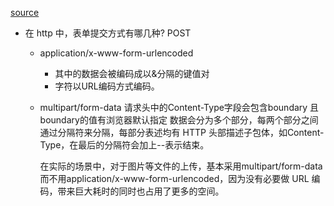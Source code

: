 [source](https://juejin.cn/post/6844904100035821575#heading-36)

- 在 http 中，表单提交方式有哪几种? POST
  - application/x-www-form-urlencoded
    - 其中的数据会被编码成以&分隔的键值对
    - 字符以URL编码方式编码。
  - multipart/form-data
    请求头中的Content-Type字段会包含boundary
    且boundary的值有浏览器默认指定
    数据会分为多个部分，每两个部分之间通过分隔符来分隔，每部分表述均有 HTTP 头部描述子包体，如Content-Type，在最后的分隔符会加上--表示结束。
  
    在实际的场景中，对于图片等文件的上传，基本采用multipart/form-data而不用application/x-www-form-urlencoded，因为没有必要做 URL 编码，带来巨大耗时的同时也占用了更多的空间。
